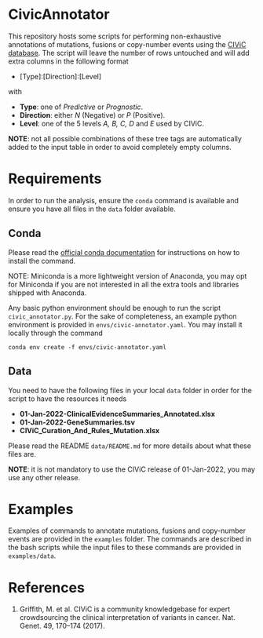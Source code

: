 # CivicAnnotator

This repository hosts some scripts for performing non-exhaustive annotations of mutations, fusions or copy-number events
using the [CIViC database](https://civicdb.org/home). The script will leave the number of rows untouched and will add
extra columns in the following format

- \[Type\]:\[Direction\]:\[Level\]

with

- **Type**: one of *Predictive* or *Prognostic*.
- **Direction**: either *N* (Negative) or *P* (Positive).
- **Level**: one of the 5 levels *A, B, C, D* and *E* used by CIViC.

**NOTE**: not all possible combinations of these tree tags are automatically added to the input table in order to avoid
completely empty columns.

# Requirements

In order to run the analysis, ensure the `conda` command is available and ensure you have all files in the `data` folder
available.

## Conda

Please read the [official conda
documentation](https://docs.conda.io/projects/conda/en/latest/user-guide/install/index.html) for instructions on how to
install the command. 

NOTE: Miniconda is a more lightweight version of Anaconda, you may opt for Miniconda if you are not interested in all the
extra tools and libraries shipped with Anaconda.

Any basic python environment should be enough to run the script `civic_annotator.py`. For the sake of completeness, an
example python environment is provided in `envs/civic-annotator.yaml`. You may install it locally through the command

```
conda env create -f envs/civic-annotator.yaml
```

## Data

You need to have the following files in your local `data` folder in order for the script to have the resources it needs

- **01-Jan-2022-ClinicalEvidenceSummaries_Annotated.xlsx**
- **01-Jan-2022-GeneSummaries.tsv**
- **CIViC_Curation_And_Rules_Mutation.xlsx**

Please read the README `data/README.md` for more details about what these files are.

**NOTE**: it is not mandatory to use the CIViC release of 01-Jan-2022, you may use any other release.

# Examples

Examples of commands to annotate mutations, fusions and copy-number events are provided in the `examples` folder. The
commands are described in the bash scripts while the input files to these commands are provided in `examples/data`.

# References

1.	Griffith, M. et al. CIViC is a community knowledgebase for expert crowdsourcing the clinical interpretation of
variants in cancer. Nat. Genet. 49, 170–174 (2017).
